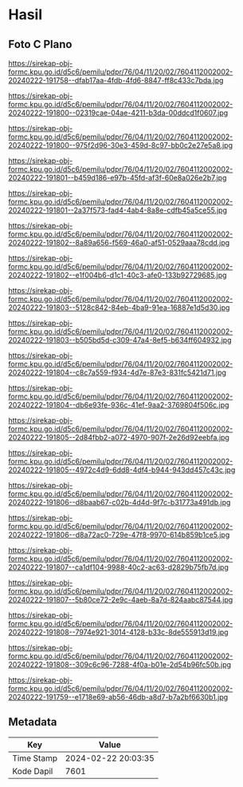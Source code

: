 # Hasil

## Foto C Plano

https://sirekap-obj-formc.kpu.go.id/d5c6/pemilu/pdpr/76/04/11/20/02/7604112002002-20240222-191758--dfab17aa-4fdb-4fd6-8847-ff8c433c7bda.jpg

https://sirekap-obj-formc.kpu.go.id/d5c6/pemilu/pdpr/76/04/11/20/02/7604112002002-20240222-191800--02319cae-04ae-4211-b3da-00ddcd1f0607.jpg

https://sirekap-obj-formc.kpu.go.id/d5c6/pemilu/pdpr/76/04/11/20/02/7604112002002-20240222-191800--975f2d96-30e3-459d-8c97-bb0c2e27e5a8.jpg

https://sirekap-obj-formc.kpu.go.id/d5c6/pemilu/pdpr/76/04/11/20/02/7604112002002-20240222-191801--b459d186-e97b-45fd-af3f-60e8a026e2b7.jpg

https://sirekap-obj-formc.kpu.go.id/d5c6/pemilu/pdpr/76/04/11/20/02/7604112002002-20240222-191801--2a37f573-fad4-4ab4-8a8e-cdfb45a5ce55.jpg

https://sirekap-obj-formc.kpu.go.id/d5c6/pemilu/pdpr/76/04/11/20/02/7604112002002-20240222-191802--8a89a656-f569-46a0-af51-0529aaa78cdd.jpg

https://sirekap-obj-formc.kpu.go.id/d5c6/pemilu/pdpr/76/04/11/20/02/7604112002002-20240222-191802--e1f004b6-d1c1-40c3-afe0-133b92729685.jpg

https://sirekap-obj-formc.kpu.go.id/d5c6/pemilu/pdpr/76/04/11/20/02/7604112002002-20240222-191803--5128c842-84eb-4ba9-91ea-16887e1d5d30.jpg

https://sirekap-obj-formc.kpu.go.id/d5c6/pemilu/pdpr/76/04/11/20/02/7604112002002-20240222-191803--b505bd5d-c309-47a4-8ef5-b634ff604932.jpg

https://sirekap-obj-formc.kpu.go.id/d5c6/pemilu/pdpr/76/04/11/20/02/7604112002002-20240222-191804--c8c7a559-f934-4d7e-87e3-831fc5421d71.jpg

https://sirekap-obj-formc.kpu.go.id/d5c6/pemilu/pdpr/76/04/11/20/02/7604112002002-20240222-191804--db6e93fe-936c-41ef-9aa2-3769804f506c.jpg

https://sirekap-obj-formc.kpu.go.id/d5c6/pemilu/pdpr/76/04/11/20/02/7604112002002-20240222-191805--2d84fbb2-a072-4970-907f-2e26d92eebfa.jpg

https://sirekap-obj-formc.kpu.go.id/d5c6/pemilu/pdpr/76/04/11/20/02/7604112002002-20240222-191805--4972c4d9-6dd8-4df4-b944-943dd457c43c.jpg

https://sirekap-obj-formc.kpu.go.id/d5c6/pemilu/pdpr/76/04/11/20/02/7604112002002-20240222-191806--d8baab67-c02b-4d4d-9f7c-b31773a491db.jpg

https://sirekap-obj-formc.kpu.go.id/d5c6/pemilu/pdpr/76/04/11/20/02/7604112002002-20240222-191806--d8a72ac0-729e-47f8-9970-614b859b1ce5.jpg

https://sirekap-obj-formc.kpu.go.id/d5c6/pemilu/pdpr/76/04/11/20/02/7604112002002-20240222-191807--ca1df104-9988-40c2-ac63-d2829b75fb7d.jpg

https://sirekap-obj-formc.kpu.go.id/d5c6/pemilu/pdpr/76/04/11/20/02/7604112002002-20240222-191807--5b80ce72-2e9c-4aeb-8a7d-824aabc87544.jpg

https://sirekap-obj-formc.kpu.go.id/d5c6/pemilu/pdpr/76/04/11/20/02/7604112002002-20240222-191808--7974e921-3014-4128-b33c-8de555913d19.jpg

https://sirekap-obj-formc.kpu.go.id/d5c6/pemilu/pdpr/76/04/11/20/02/7604112002002-20240222-191808--309c6c96-7288-4f0a-b01e-2d54b96fc50b.jpg

https://sirekap-obj-formc.kpu.go.id/d5c6/pemilu/pdpr/76/04/11/20/02/7604112002002-20240222-191759--e1718e69-ab56-46db-a8d7-b7a2bf6630b1.jpg


## Metadata

| Key        | Value               |
| ---------- | ------------------- |
| Time Stamp | 2024-02-22 20:03:35 |
| Kode Dapil | 7601                |



